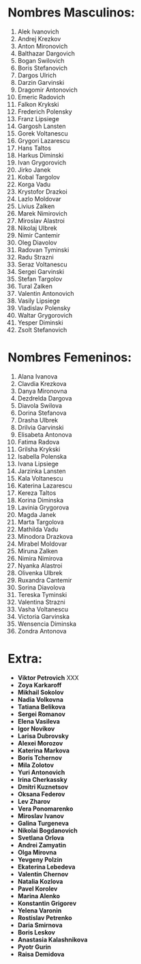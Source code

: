 


# Nombres Masculinos:

1. Alek Ivanovich
2. Andrej Krezkov
3. Anton Mironovich
4. Balthazar Dargovich
5. Bogan Swilovich
6. Boris Stefanovich
7. Dargos Ulrich
8. Darzin Garvinski
9. Dragomir Antonovich
10. Emeric Radovich
11. Falkon Krykski
12. Frederich Polensky
13. Franz Lipsiege
14. Gargosh Lansten
15. Gorek Voltanescu
16. Grygori Lazarescu
17. Hans Taltos
18. Harkus Diminski
19. Ivan Grygorovich
20. Jirko Janek
21. Kobal Targolov
22. Korga Vadu
23. Krystofor Drazkoi
24. Lazlo Moldovar
25. Livius Zalken
26. Marek Nimirovich
27. Miroslav Alastroi
28. Nikolaj Ulbrek
29. Nimir Cantemir
30. Oleg Diavolov
31. Radovan Tyminski
32. Radu Strazni
33. Seraz Voltanescu
34. Sergei Garvinski
35. Stefan Targolov
36. Tural Zalken
37. Valentin Antonovich
38. Vasily Lipsiege
39. Vladislav Polensky
40. Waltar Grygorovich
41. Yesper Diminski
42. Zsolt Stefanovich


# Nombres Femeninos:

1. Alana Ivanova
2. Clavdia Krezkova
3. Danya Mironovna
4. Dezdrelda Dargova
5. Diavola Swilova
6. Dorina Stefanova
7. Drasha Ulbrek
8. Drilvia Garvinski
9. Elisabeta Antonova
10. Fatima Radova
11. Grilsha Krykski
12. Isabella Polenska
13. Ivana Lipsiege
14. Jarzinka Lansten
15. Kala Voltanescu
16. Katerina Lazarescu
17. Kereza Taltos
18. Korina Diminska
19. Lavinia Grygorova
20. Magda Janek
21. Marta Targolova
22. Mathilda Vadu
23. Minodora Drazkova
24. Mirabel Moldovar
25. Miruna Zalken
26. Nimira Nimirova
27. Nyanka Alastroi
28. Olivenka Ulbrek
29. Ruxandra Cantemir
30. Sorina Diavolova
31. Tereska Tyminski
32. Valentina Strazni
33. Vasha Voltanescu
34. Victoria Garvinska
35. Wensencia Diminska
36. Zondra Antonova


# Extra:
- **Viktor Petrovich** XXX
- **Zoya Karkaroff**
- **Mikhail Sokolov**
- **Nadia Volkovna**
- **Tatiana Belikova**
- **Sergei Romanov**
- **Elena Vasileva**
- **Igor Novikov**
- **Larisa Dubrovsky**
- **Alexei Morozov**
- **Katerina Markova**
- **Boris Tchernov**
- **Mila Zolotov**
- **Yuri Antonovich**
- **Irina Cherkassky**
- **Dmitri Kuznetsov**
- **Oksana Federov**
- **Lev Zharov**
- **Vera Ponomarenko**
- **Miroslav Ivanov**
- **Galina Turgeneva**
- **Nikolai Bogdanovich**
- **Svetlana Orlova**
- **Andrei Zamyatin**
- **Olga Mirovna**
- **Yevgeny Polzin**
- **Ekaterina Lebedeva**
- **Valentin Chernov**
- **Natalia Kozlova**
- **Pavel Korolev**
- **Marina Alenko**
- **Konstantin Grigorev**
- **Yelena Varonin**
- **Rostislav Petrenko**
- **Daria Smirnova**
- **Boris Leskov**
- **Anastasia Kalashnikova**
- **Pyotr Gurin**
- **Raisa Demidova**